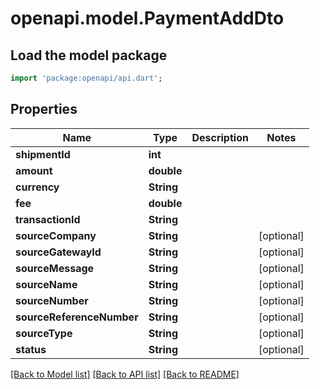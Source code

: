 # openapi.model.PaymentAddDto

## Load the model package
```dart
import 'package:openapi/api.dart';
```

## Properties
Name | Type | Description | Notes
------------ | ------------- | ------------- | -------------
**shipmentId** | **int** |  | 
**amount** | **double** |  | 
**currency** | **String** |  | 
**fee** | **double** |  | 
**transactionId** | **String** |  | 
**sourceCompany** | **String** |  | [optional] 
**sourceGatewayId** | **String** |  | [optional] 
**sourceMessage** | **String** |  | [optional] 
**sourceName** | **String** |  | [optional] 
**sourceNumber** | **String** |  | [optional] 
**sourceReferenceNumber** | **String** |  | [optional] 
**sourceType** | **String** |  | [optional] 
**status** | **String** |  | [optional] 

[[Back to Model list]](../README.md#documentation-for-models) [[Back to API list]](../README.md#documentation-for-api-endpoints) [[Back to README]](../README.md)


